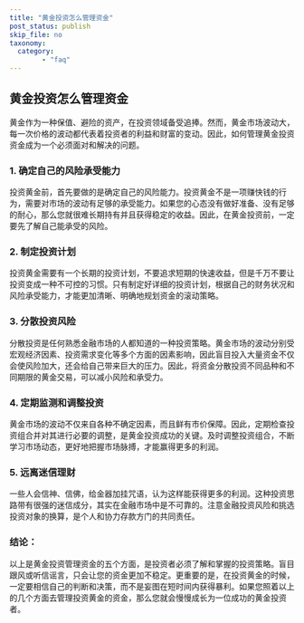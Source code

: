 ```yaml
---
title: "黄金投资怎么管理资金"
post_status: publish
skip_file: no
taxonomy:
  category:
        - "faq"
---
```


## 黄金投资怎么管理资金

黄金作为一种保值、避险的资产，在投资领域备受追捧。然而，黄金市场波动大，每一次价格的波动都代表着投资者的利益和财富的变动。因此，如何管理黄金投资资金成为一个必须面对和解决的问题。

### 1. 确定自己的风险承受能力

投资黄金前，首先要做的是确定自己的风险能力。投资黄金不是一项赚快钱的行为，需要对市场的波动有足够的承受能力。如果您的心态没有做好准备、没有足够的耐心，那么您就很难长期持有并且获得稳定的收益。因此，在黄金投资前，一定要先了解自己能承受的风险。

### 2. 制定投资计划

投资黄金需要有一个长期的投资计划，不要追求短期的快速收益，但是千万不要让投资变成一种不可控的习惯。只有制定好详细的投资计划，根据自己的财务状况和风险承受能力，才能更加清晰、明确地规划资金的滚动策略。

### 3. 分散投资风险

分散投资是任何熟悉金融市场的人都知道的一种投资策略。黄金市场的波动分别受宏观经济因素、投资需求变化等多个方面的因素影响，因此盲目投入大量资金不仅会使风险加大，还会给自己带来巨大的压力。因此，将资金分散投资不同品种和不同期限的黄金交易，可以减小风险和承受力。

### 4. 定期监测和调整投资

黄金市场的波动不仅来自各种不确定因素，而且鲜有市价保障。因此，定期检查投资组合并对其进行必要的调整，是黄金投资成功的关键。及时调整投资组合，不断学习市场动态，更好地把握市场脉搏，才能赢得更多的利润。

### 5. 远离迷信理财

一些人会信神、信佛，给金器加挂咒语，认为这样能获得更多的利润。这种投资思路带有很强的迷信成分，其实在金融市场中是不可靠的。注意金融投资风险和挑选投资对象的换算，是个人和协力存款方门的共同责任。

### 结论：

以上是黄金投资管理资金的五个方面，是投资者必须了解和掌握的投资策略。盲目跟风或听信谣言，只会让您的资金更加不稳定。更重要的是，在投资黄金的时候，一定要相信自己的判断和决策，而不是妄图在短时间内获得暴利。如果您照着以上的几个方面去管理投资黄金的资金，那么您就会慢慢成长为一位成功的黄金投资者。
